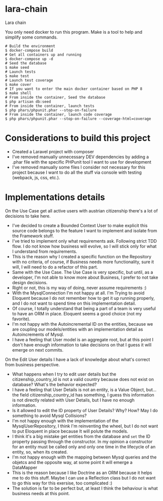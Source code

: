 # lara-chain

Lara chain

You only need docker to run this program. Make is a tool to help and simplify some commands.

```
# Build the environment
$ docker-compose build
# Get all containers up and running
$ docker-compose up -d
# Seed the database
$ make seed
# Launch tests
$ make test
# Launch test coverage
$ make cover
# If you want to enter the main docker container based on PHP 8
$ make shell
# From inside the container, Seed the database
$ php artisan db:seed
# From inside the container, launch tests
$ php phars/phpunit.phar --stop-on-failure
# From inside the container, launch code coverage
$ php phars/phpunit.phar --stop-on-failure --coverage-html=coverage
```

# Considerations to build this project

- Created a Laravel project with composer
- I've removed manually unnecessary DEV dependencies by adding a .phar file with the specific PHPunit tool I want to use for development
- I've removed manually some files I consider not necessary for this project because I want to do all the stuff via console with testing (webpack, js, css, etc.).

# Implementations details

On the Use Case get all active users with austrian citizenship there's a lot of decisions to take here.
- I've decided to create a Bounded Context User to make explicit this source code belongs to the feature I want to implement and isolate from the Framework stuff.
- I've tried to implement only what requirements ask. Following strict TDD flow. I do not know how business will evolve, so I will stick only for what I understand from requirements.
- This is the reason why I created a specific function on the Repository with no criteria, of course, if Business needs more functionality, sure it will, I will need to do a refactor of this part.
- Same with the Use Case. The Use Case is very specific, but until, as a developer, I'm not able to know more about Business, I prefer to not take design decisions.
- Right or not, this is my way of doing, never assume requirements :) 
- With the MysqlConnection I'm not happy at all. I'm Trying to avoid Eloquent because I do not remember how to get it up running properly, and I do not want to spend time on this implementation detail.
- Of course, I totally understand that being a part of a team is very useful to have an ORM in place. Eloquent seems a good choice (not my favorite).
- I'm not happy with the Autoincremental ID on the entities, because we are coupling our models/entities with an implementation detail as Autoincrements of Mysql.
- I have a feeling that User model is an aggregate root, but at this point I don't have enough information to take decisions on that I guess it will emerge on next commits.


On the Edit User details I have a lack of knowledge about what's correct from business perspective.
- What happens when I try to edit user details but the citizenship_country_id is not a valid country because does not exist on database? What's the behavior expected?
- I have a feeling that User Details is not an entity, is a Value Object, but... the field citizenship_country_id has something, I guess this information is not directly related with User Details, but I have no enough information.
- Is it allowed to edit the ID property of User Details? Why? How? May I do something to avoid Mysql Collisions?
- I'm not happy enough with the implementation of the MysqlUserRepository, I think I'm reinventing the wheel, but I do not want to put Eloquent in place because It will polute the models.
- I think it's a big mistake get entities from the database and `set` the ID property passing through the constructor. In my opinion a constructor for an entity must be called only and only one time in the lifecycle of an entity, so, when its created.
- I'm not happy enough with the mapping between Mysql queries and the objetcs and the opposite way, at some point it will emerge a DataMapper
- This is the reason because I like Doctrine as an ORM because it helps me to do this stuff. Maybe I can use a Reflection class but I do not want to go this way for this exersise, too complicated :)
- The solution is far to be perfect but, at least I think the behaviour is what business needs at this point.

